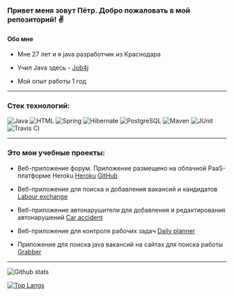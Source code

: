 ### Привет меня зовут Пётр. Добро пожаловать в мой репозиторий! :v:

#### Обо мне

- Мне 27 лет и я java разработчик из Краснодара

- Учил Java здесь - [Job4j](https://job4j.ru/)

- Мой опыт работы 1 год

---

### Стек технологий:

![Java](https://img.shields.io/badge/Java-%3E%3D8-orange)
![HTML](https://img.shields.io/badge/HTML-5-brightgreen)
![Spring](https://img.shields.io/badge/Spring-%3E%3D5-green)
![Hibernate](https://img.shields.io/badge/Hibernate-%3E%3D5-yellow)
![PostgreSQL](https://img.shields.io/badge/PostgreSQL-%3E%3D9-blue)
![Maven](https://img.shields.io/badge/Maven-3-red)
![JUnit](https://img.shields.io/badge/JUnit-%3E%3D4-orange)
![Travis CI](https://img.shields.io/badge/Travis-CI-brightgreen)

---

### Это мои учебные проекты:
- Веб-приложение форум. Приложение размещено на облачной PaaS-платформе Heroku
[Heroku](https://spring-boot-forum-12232.herokuapp.com/login)
[GitHub](https://github.com/PetrBogomolov/job4j_forum)

- Веб-приложение для поиска и добавления вакансий и кандидатов
[Labour exchange](https://github.com/PetrBogomolov/job4j_dreamjob)

- Веб-приложение автонарушители для добавления и редактирования автонарушений
[Car accident](https://github.com/PetrBogomolov/job4j_car_accident)

- Веб-приложение для контроля рабочих задач
[Daily planner](https://github.com/PetrBogomolov/job4j_todo)

- Приложение для поиска java вакансий на сайтах для поиска работы
[Grabber](https://github.com/PetrBogomolov/job4j_grabber)

---

![Github stats](https://github-readme-stats.vercel.app/api?username=PetrBogomolov&hide=stars,prs,issues,contribs)

[![Top Langs](https://github-readme-stats.vercel.app/api/top-langs/?username=PetrBogomolov&layout=compact)](https://github.com/PetrBogomolov/github-readme-stats)

